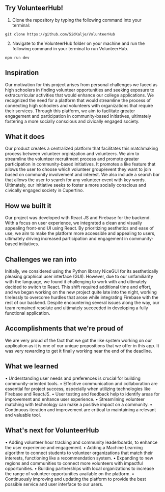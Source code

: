 ## Try VolunteerHub!
1. Clone the repository by typing the following command into your terminal:
```
git clone https://github.com/SidKalje/VolunteerHub
```
2. Navigate to the VolunteerHub folder on your machine and run the following command in your terminal to run VolunteerHub.
```
npm run dev
```

## Inspiration
Our motivation for this project arises from personal challenges we faced as high schoolers in finding volunteer opportunities and seeking exposure to extracurricular activities that would enhance our college applications. We recognized the need for a platform that would streamline the process of connecting high schoolers and volunteers with organizations that require their services. Through this platform, we aim to facilitate greater engagement and participation in community-based initiatives, ultimately fostering a more socially conscious and civically engaged society.

## What it does
Our product creates a centralized platform that facilitates this matchmaking process between volunteer orginization and volunteers. We aim to streamline the volunteer recruitment process and promote greater participation in community-based initiatives. It promotes a like feature that allows the user to choose which volunteer group/event they want to join based on community involvement and interest. We also include a search bar that allows the user to search for any volunteer event with key words. Ultimately, our initiative seeks to foster a more socially conscious and civically engaged society in Cupertino.

## How we built it
Our project was developed with React JS and Firebase for the backend. With a focus on user experience, we integrated a clean and visually appealing front-end UI using React. By prioritizing aesthetics and ease of use, we aim to make the platform more accessible and appealing to users, ultimately driving increased participation and engagement in community-based initiatives. 

## Challenges we ran into
Initially, we considered using the Python library NiceGUI for its aesthetically pleasing graphical user interface (GUI). However, due to our unfamiliarity with the language, we found it challenging to work with and ultimately decided to switch to React. This shift required additional time and effort, and we began working on the new project quite late into the night, working tirelessly to overcome hurdles that arose while integrating Firebase with the rest of our backend. Despite encountering several issues along the way, our team remained resolute and ultimately succeeded in developing a fully functional application.

## Accomplishments that we're proud of
We are very proud of the fact that we got the like system working on our application as it is one of our unique propositions that we offer in this app. It was very rewarding to get it finally working near the end of the deadline. 

## What we learned
• Understanding user needs and preferences is crucial for building community-oriented tools.
• Effective communication and collaboration are essential for project success, especially when utilizing technologies like Firebase and ReactJS.
• User testing and feedback help to identify areas for improvement and enhance user experience.
• Streamlining volunteer matching with technology can make a positive impact on a community.
• Continuous iteration and improvement are critical to maintaining a relevant and valuable tool.

## What's next for VolunteerHub
• Adding volunteer hour tracking and community leaderboards, to enhance the user experience and engagement.
• Adding a Machine Learning algorithm to connect students to volunteer organizations that match their interests, functioning like a recommendation system.
• Expanding to new regions and communities to connect more volunteers with impactful opportunities.
• Building partnerships with local organizations to increase the range of volunteer opportunities available on the platform.
• Continuously improving and updating the platform to provide the best possible service and user interface to our users.
